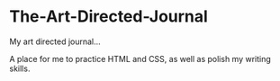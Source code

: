 The-Art-Directed-Journal
========================

My art directed journal...

A place for me to practice HTML and CSS, as well as polish my writing skills.
